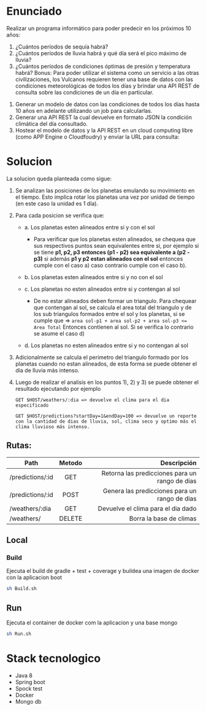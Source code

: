 # Enunciado 

Realizar un programa informático para poder predecir en los próximos 10 años:
1. ¿Cuántos períodos de sequía habrá?
2. ¿Cuántos períodos de lluvia habrá y qué día será el pico máximo de lluvia?
3. ¿Cuántos períodos de condiciones óptimas de presión y temperatura habrá?
Bonus:
Para poder utilizar el sistema como un servicio a las otras civilizaciones, los Vulcanos requieren
tener una base de datos con las condiciones meteorológicas de todos los días y brindar una API
REST de consulta sobre las condiciones de un día en particular.
1) Generar un modelo de datos con las condiciones de todos los días hasta 10 años en adelante
utilizando un job para calcularlas.
2) Generar una API REST la cual devuelve en formato JSON la condición climática del día
consultado.
3) Hostear el modelo de datos y la API REST en un cloud computing libre (como APP Engine o
Cloudfoudry) y enviar la URL para consulta:

# Solucion

La solucion queda planteada como sigue:

1. Se analizan las posiciones de los planetas emulando su movimiento en el tiempo. Esto implica rotar los planetas una vez por unidad de tiempo (en este caso la unidad es 1 día).
2. Para cada posicion se verifica que:
    - a. Los planetas esten alineados entre si y con el sol
        - Para verificar que los planetas esten alineados, se chequea que sus respectivos puntos sean equivalentes entre si, por ejemplo si se tiene **p1, p2, p3 entonces (p1 - p2) sea equivalente a (p2 - p3)** si además **p1 y p2 estan alineados con el sol** entonces cumple con el caso a) caso contrario cumple con el caso b).
    - b. Los planetas esten alineados entre si y no con el sol
    - c. Los planetas no esten alineados entre si y contengan al sol
        -  De no estar alineados deben formar un triangulo. Para chequear que contengan al sol, se calcula el area total del triangulo y de los sub triangulos formados entre el sol y los planetas, si se cumple que => 
          `area sol-p1 + area sol-p2 + area sol-p3 <= Area Total`
           Entonces contienen al sol. Si se verifica lo contrario se asume el caso d)    
           
    - d. Los planetas no esten alineados entre si y no contengan al sol
3. Adicionalmente se calcula el perimetro del triangulo formado por los planetas cuando no estan alineados, de esta forma se puede obtener el día de lluvia más intenso.
4. Luego de realizar el analisis en los puntos 1), 2) y 3) se puede obtener el resultado ejecutando por ejemplo 

    `GET $HOST/weathers/:dia => devuelve el clima para el dia especificado`
    
    `GET $HOST/predictions?startDay=1&endDay=100 => devuelve un reporte con la cantidad de dias de lluvia, sol, clima seco y optimo más el clima lluvioso más intenso.`


## Rutas:

| Path        | Metodo          | Descripción      |
| ------------- |:-------------:| ---------:|
| /predictions/:id | GET | Retorna las predicciones para un rango de dias |
| /predictions/:id | POST | Genera las predicciones para un rango de dias |
| /weathers/:dia | GET | Devuelve el clima para el dia dado |
| /weathers/ | DELETE | Borra la base de climas |



## Local
### Build

Ejecuta el build de gradle + test + coverage y buildea una imagen de docker con la aplicacion boot

```bash
sh Build.sh
```

## Run

Ejecuta el container de docker com la aplicacion y una base mongo

```bash
sh Run.sh
```

# Stack tecnologico

* Java 8
* Spring boot
* Spock test
* Docker
* Mongo db
